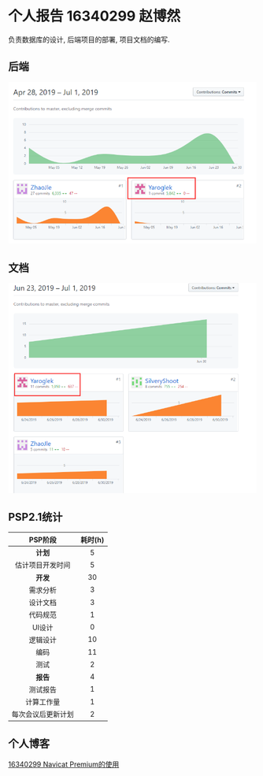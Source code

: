 # 个人报告 16340299 赵博然
负责数据库的设计, 后端项目的部署, 项目文档的编写.

## 后端

![](../image/X5-16340299.1.png)

## 文档

![](../image/X5-16340299.2.png)

## PSP2.1统计
| PSP阶段 | 耗时(h) |
|:-----:|:-----:|
| **计划** | 5 |
| 估计项目开发时间 | 5 |
| **开发** | 30 |
| 需求分析 | 3 |
| 设计文档 | 3 |
| 代码规范 | 1 |
| UI设计 | 0 |
| 逻辑设计 | 10 |
| 编码 | 11 |
| 测试 | 2 |
| **报告** | 4 |
| 测试报告 | 1 |
| 计算工作量 | 1 |
| 每次会议后更新计划 | 2 |

## 个人博客
[16340299 Navicat Premium的使用](X4-16340299.1.md)